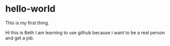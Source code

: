 # hello-world
This is my first thing.

Hi this is Beth I am learning to use github because i want to be a real person and get a job.
